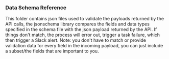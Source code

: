 ### Data Schema Reference

This folder contains json files used to validate the payloads returned by the API calls, the jsonschema library compares the fields and data types specified in the schema file with the json payload returned by the API. If things don't match, the process will error out, trigger a task failure, which then trigger a Slack alert. Note: you don't have to match or provide validation data for every field in the incoming payload, you can just include a subset/the fields that are important to you. 

